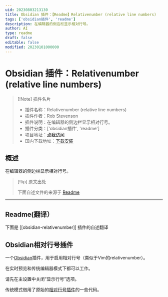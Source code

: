 ```yaml
---
uid: 20230803213130
title: Obsidian 插件：【Readme】Relativenumber (relative line numbers)
tags: ['obsidian插件', 'readme']
description: 在编辑器的侧边栏显示相对行号。
author: AI
type: readme
draft: false
editable: false
modified: 20230101000000
---
```


# Obsidian 插件：Relativenumber (relative line numbers)

> [!Note] 插件名片
> - 插件名称：Relativenumber (relative line numbers)
> - 插件作者：Rob Stevenson
> - 插件说明：在编辑器的侧边栏显示相对行号。
> - 插件分类：['obsidian插件', 'readme']
> - 项目地址：[点我访问](https://github.com/thisdotrob/obsidian-relativenumber-plugin)
> - 国内下载地址：[下载安装](https://pkmer.cn/products/plugin/pluginMarket/?obsidian-relativenumber)

## 概述

在编辑器的侧边栏显示相对行号。



> [!tip] 原文出处
> 
>下面自述文件的来源于 [Readme](https://ghproxy.net/https://raw.githubusercontent.com/thisdotrob/obsidian-relativenumber-plugin/master/README.md)
> 

---

## Readme(翻译）

下面是 [[obsidian-relativenumber]] 插件的自述翻译



## Obsidian相对行号插件

一个[Obsidian](https://obsidian.md/)插件，用于启用相对行号（类似于Vim的relativenumber）。

在实时预览和传统编辑器模式下都可以工作。

请先在主设置中关闭“显示行号”选项。

传统模式借用了原始的[相对行号插件](https://github.com/nadavspi/obsidian-relative-line-numbers)的一些代码。




